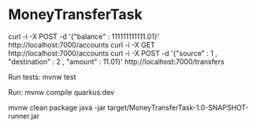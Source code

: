# MoneyTransferTask

curl -i -X POST -d '{"balance" : 111111111111.01}' http://localhost:7000/accounts
curl -i -X GET http://localhost:7000/accounts
curl -i -X POST -d '{"source" : 1 , "destination" : 2 , "amount" : 11.01}' http://localhost:7000/transfers

Run tests: mvnw test

Run: mvnw compile quarkus:dev

mvnw clean package
java -jar target/MoneyTransferTask-1.0-SNAPSHOT-runner.jar